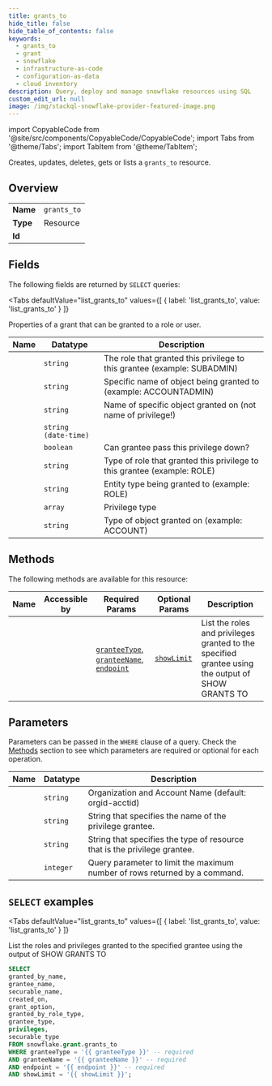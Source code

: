 ```yaml
--- 
title: grants_to
hide_title: false
hide_table_of_contents: false
keywords:
  - grants_to
  - grant
  - snowflake
  - infrastructure-as-code
  - configuration-as-data
  - cloud inventory
description: Query, deploy and manage snowflake resources using SQL
custom_edit_url: null
image: /img/stackql-snowflake-provider-featured-image.png
---
```


import CopyableCode from '@site/src/components/CopyableCode/CopyableCode';
import Tabs from '@theme/Tabs';
import TabItem from '@theme/TabItem';

Creates, updates, deletes, gets or lists a <code>grants_to</code> resource.

## Overview
<table><tbody>
<tr><td><b>Name</b></td><td><code>grants_to</code></td></tr>
<tr><td><b>Type</b></td><td>Resource</td></tr>
<tr><td><b>Id</b></td><td><CopyableCode code="snowflake.grant.grants_to" /></td></tr>
</tbody></table>

## Fields

The following fields are returned by `SELECT` queries:

<Tabs
    defaultValue="list_grants_to"
    values={[
        { label: 'list_grants_to', value: 'list_grants_to' }
    ]}
>
<TabItem value="list_grants_to">

Properties of a grant that can be granted to a role or user.

<table>
<thead>
    <tr>
    <th>Name</th>
    <th>Datatype</th>
    <th>Description</th>
    </tr>
</thead>
<tbody>
<tr>
    <td><CopyableCode code="granted_by_name" /></td>
    <td><code>string</code></td>
    <td>The role that granted this privilege to this grantee (example: SUBADMIN)</td>
</tr>
<tr>
    <td><CopyableCode code="grantee_name" /></td>
    <td><code>string</code></td>
    <td>Specific name of object being granted to (example: ACCOUNTADMIN)</td>
</tr>
<tr>
    <td><CopyableCode code="securable_name" /></td>
    <td><code>string</code></td>
    <td>Name of specific object granted on (not name of privilege!)</td>
</tr>
<tr>
    <td><CopyableCode code="created_on" /></td>
    <td><code>string (date-time)</code></td>
    <td></td>
</tr>
<tr>
    <td><CopyableCode code="grant_option" /></td>
    <td><code>boolean</code></td>
    <td>Can grantee pass this privilege down?</td>
</tr>
<tr>
    <td><CopyableCode code="granted_by_role_type" /></td>
    <td><code>string</code></td>
    <td>Type of role that granted this privilege to this grantee (example: ROLE)</td>
</tr>
<tr>
    <td><CopyableCode code="grantee_type" /></td>
    <td><code>string</code></td>
    <td>Entity type being granted to (example: ROLE)</td>
</tr>
<tr>
    <td><CopyableCode code="privileges" /></td>
    <td><code>array</code></td>
    <td>Privilege type</td>
</tr>
<tr>
    <td><CopyableCode code="securable_type" /></td>
    <td><code>string</code></td>
    <td>Type of object granted on (example: ACCOUNT)</td>
</tr>
</tbody>
</table>
</TabItem>
</Tabs>

## Methods

The following methods are available for this resource:

<table>
<thead>
    <tr>
    <th>Name</th>
    <th>Accessible by</th>
    <th>Required Params</th>
    <th>Optional Params</th>
    <th>Description</th>
    </tr>
</thead>
<tbody>
<tr>
    <td><a href="#list_grants_to"><CopyableCode code="list_grants_to" /></a></td>
    <td><CopyableCode code="select" /></td>
    <td><a href="#parameter-granteeType"><code>granteeType</code></a>, <a href="#parameter-granteeName"><code>granteeName</code></a>, <a href="#parameter-endpoint"><code>endpoint</code></a></td>
    <td><a href="#parameter-showLimit"><code>showLimit</code></a></td>
    <td>List the roles and privileges granted to the specified grantee using the output of SHOW GRANTS TO</td>
</tr>
</tbody>
</table>

## Parameters

Parameters can be passed in the `WHERE` clause of a query. Check the [Methods](#methods) section to see which parameters are required or optional for each operation.

<table>
<thead>
    <tr>
    <th>Name</th>
    <th>Datatype</th>
    <th>Description</th>
    </tr>
</thead>
<tbody>
<tr id="parameter-endpoint">
    <td><CopyableCode code="endpoint" /></td>
    <td><code>string</code></td>
    <td>Organization and Account Name (default: orgid-acctid)</td>
</tr>
<tr id="parameter-granteeName">
    <td><CopyableCode code="granteeName" /></td>
    <td><code>string</code></td>
    <td>String that specifies the name of the privilege grantee.</td>
</tr>
<tr id="parameter-granteeType">
    <td><CopyableCode code="granteeType" /></td>
    <td><code>string</code></td>
    <td>String that specifies the type of resource that is the privilege grantee.</td>
</tr>
<tr id="parameter-showLimit">
    <td><CopyableCode code="showLimit" /></td>
    <td><code>integer</code></td>
    <td>Query parameter to limit the maximum number of rows returned by a command.</td>
</tr>
</tbody>
</table>

## `SELECT` examples

<Tabs
    defaultValue="list_grants_to"
    values={[
        { label: 'list_grants_to', value: 'list_grants_to' }
    ]}
>
<TabItem value="list_grants_to">

List the roles and privileges granted to the specified grantee using the output of SHOW GRANTS TO

```sql
SELECT
granted_by_name,
grantee_name,
securable_name,
created_on,
grant_option,
granted_by_role_type,
grantee_type,
privileges,
securable_type
FROM snowflake.grant.grants_to
WHERE granteeType = '{{ granteeType }}' -- required
AND granteeName = '{{ granteeName }}' -- required
AND endpoint = '{{ endpoint }}' -- required
AND showLimit = '{{ showLimit }}';
```
</TabItem>
</Tabs>
